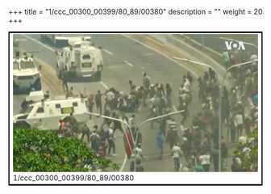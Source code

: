 +++
title = "1/ccc_00300_00399/80_89/00380"
description = ""
weight = 20
+++

<table style="border:2px solid black;max-width:800px;max-height:800px;" 
><tr><td>
<img class="center-fit-jpg"
src="/jpg_/aaa_20190430_NxaOmWaI8sI_00379.jpg">
1/ccc_00300_00399/80_89/00380
</img></td></tr></table>

